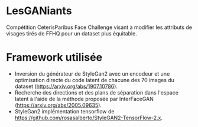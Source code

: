 # LesGANiants
Compétition CeterisParibus Face Challenge visant à modifier les attributs de visages tirés de FFHQ pour un dataset plus équitable.

# Framework utilisée
- Inversion du générateur de StyleGan2 avec un encodeur et une optimisation directe du code latent de chacune des 70 images du dataset (https://arxiv.org/abs/1907.10786).
- Recherche des directions et des plans de séparation dans l'espace latent à l'aide de la méthode proposée par InterFaceGAN (https://arxiv.org/abs/2005.09635).
- StyleGan2 implémentation tensorflow de https://github.com/rosasalberto/StyleGAN2-TensorFlow-2.x.

